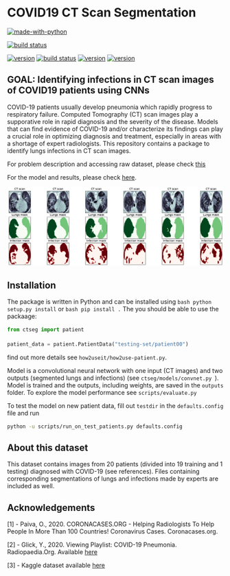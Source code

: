 # COVID19 CT Scan Segmentation

[![made-with-python](http://ForTheBadge.com/images/badges/made-with-python.svg)](https://www.python.org/)

[![build status](https://img.shields.io/badge/build-passing-green.svg)]()

[![version](https://img.shields.io/badge/tensorflow-v1.15.0-yellow.svg)](https://github.com/tensorflow/tensorflow/releases)
[![build status](https://img.shields.io/badge/opencv-v4.2.0.34-red.svg)](https://pypi.org/project/opencv-python/)
[![version](https://img.shields.io/badge/nibabel-v2.3.2-cyan.svg)](https://nipy.org/nibabel/)
[![version](https://img.shields.io/badge/keras-2.3.1-green.svg)](https://pypi.org/project/Keras/)



## GOAL: Identifying infections in CT scan images of COVID19 patients using CNNs

COVID-19 patients usually develop pneumonia which rapidly progress to respiratory failure. Computed Tomography (CT) scan images play a supporative role in rapid diagnosis and the severity of the disease. Models that can find evidence of COVID-19 and/or characterize its findings can play a crucial role in optimizing diagnosis and treatment, especially in areas with a shortage of expert radiologists. This repository contains a package to identify lungs infections in CT scan images. 

For problem description and accessing raw dataset, please check [this](https://www.kaggle.com/andrewmvd/covid19-ct-scans)

For the model and results, please check [here](https://chuckyee.github.io/cardiac-segmentation/).

![Sample CT Scan Segmented](https://github.com/Mahmood-Hoseini/COVID19-CT-Scan-Segmentation/blob/master/outputs/ct-scan_sample-images.png)

## Installation

The package is written in Python and can be installed using ```bash python setup.py install``` or ```bash pip install .``` The you should be able to use the packaage:

```python
from ctseg import patient

patient_data = patient.PatientData("testing-set/patient00")
```
find out more details see ```how2useit/how2use-patient.py```.

Model is a convolutional neural network with one input (CT images) and two outputs (segmented lungs and infections) (see ```ctseg/models/convnet.py ```). Model is trained and the outputs, including weights, are saved in the ```outputs``` folder. To explore the model performance see ```scripts/evaluate.py```

To test the model on new patient data, fill out `testdir` in the `defaults.config` file and run

```bash
python -u scripts/run_on_test_patients.py defaults.config
```


## About this dataset
This dataset contains images from 20 patients (divided into 19 training and 1 testing) diagnosed with COVID-19 (see references). Files containing corresponding segmentations of lungs and infections made by experts are included as well.

## Acknowledgements

[1] - Paiva, O., 2020. CORONACASES.ORG - Helping Radiologists To Help People In More Than 100 Countries! Coronavirus Cases. Coronacases.org.

[2] - Glick, Y., 2020. Viewing Playlist: COVID-19 Pneumonia. Radiopaedia.Org. Available [here](https://radiopaedia.org/playlists/25887)

[3] - Kaggle dataset available [here](https://www.kaggle.com/andrewmvd/covid19-ct-scans)

